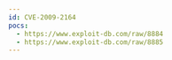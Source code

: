 ```yaml
---
id: CVE-2009-2164
pocs:
  - https://www.exploit-db.com/raw/8884
  - https://www.exploit-db.com/raw/8885
---
```

